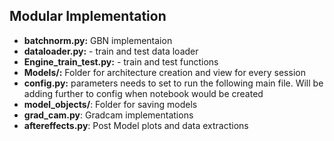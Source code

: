 ## Modular Implementation

- **batchnorm.py:** GBN implementaion
- **dataloader.py:** - train and test data loader 
- **Engine_train_test.py:** - train and test functions 
- **Models/:** Folder for architecture creation and view for every session
- **config.py:** parameters needs to set to run the following main file. Will be adding further to config when notebook would be created
- **model_objects/**: Folder for saving models
- **grad_cam.py**: Gradcam implementations
- **aftereffects.py**: Post Model plots and data extractions
